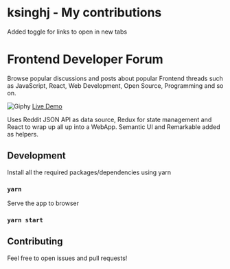 # ksinghj - My contributions

Added toggle for links to open in new tabs

# Frontend Developer Forum

Browse popular discussions and posts about popular Frontend threads such as JavaScript, React, Web Development, Open Source, Programming and so on. 

![Giphy](https://media.giphy.com/media/4NtPrzG6Wc45V2m2oA/giphy.gif)
[Live Demo](http://frontend-dev-talk.surge.sh/)

Uses Reddit JSON API as data source, Redux for state management and React to wrap up all up into a WebApp. Semantic UI and Remarkable added as helpers.  

## Development

Install all the required packages/dependencies using yarn

### `yarn`

Serve the app to browser

### `yarn start`

## Contributing

Feel free to open issues and pull requests!
